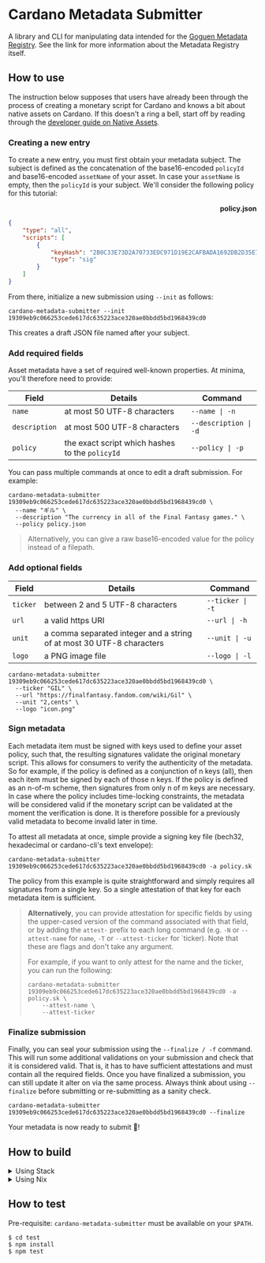 # Cardano Metadata Submitter

A library and CLI for manipulating data intended for the [Goguen Metadata Registry](https://github.com/cardano-foundation/goguen-metadata-registry). See the link for more information about the Metadata Registry itself.

## How to use

The instruction below supposes that users have already been through the process of creating a monetary script for Cardano and knows a bit about native assets on Cardano. If this doesn't a ring a bell, start off by reading through the [developer guide on Native Assets](https://developers.cardano.org/en/development-environments/native-tokens/native-tokens/). 

### Creating a new entry 

To create a new entry, you must first obtain your metadata subject. The subject is defined as the concatenation of the base16-encoded `policyId` and base16-encoded `assetName` of your asset. In case
your `assetName` is empty, then the `policyId` is your subject. We'll consider the following policy for this tutorial:

<p align="right"><strong>policy.json</strong></p>

```json
{
    "type": "all",
    "scripts": [
        {
            "keyHash": "2B0C33E73D2A70733EDC971D19E2CAFBADA1692DB2D35E7DC9453DF2",
            "type": "sig"
        }
    ]
}
```


From there, initialize a new submission using `--init` as follows:

```console
cardano-metadata-submitter --init 19309eb9c066253cede617dc635223ace320ae0bbdd5bd1968439cd0
```

This creates a draft JSON file named after your subject. 

### Add required fields

Asset metadata have a set of required well-known properties. At minima, you'll therefore need to provide:

| Field         | Details                                         | Command               |
| ---           | ---                                             | ---                   |
| `name`        | at most 50 UTF-8 characters                     | `--name \| -n`        |
| `description` | at most 500 UTF-8 characters                    | `--description \| -d` |
| `policy`      | the exact script which hashes to the `policyId` | `--policy \| -p`      |

You can pass multiple commands at once to edit a draft submission. For example:

```console
cardano-metadata-submitter 19309eb9c066253cede617dc635223ace320ae0bbdd5bd1968439cd0 \
  --name "ギル" \
  --description "The currency in all of the Final Fantasy games." \
  --policy policy.json
```

> Alternatively, you can give a raw base16-encoded value for the policy instead of a filepath.
</details>

### Add optional fields

| Field    | Details                                                               | Command          |
| ---      | ---                                                                   | ---              |
| `ticker` | between 2 and 5 UTF-8 characters                                      | `--ticker \| -t` |
| `url`    | a valid https URI                                                     | `--url \| -h`    |
| `unit`   | a comma separated integer and a string of at most 30 UTF-8 characters | `--unit \| -u`   |
| `logo`   | a PNG image file                                                      | `--logo \| -l`   |

```console
cardano-metadata-submitter 19309eb9c066253cede617dc635223ace320ae0bbdd5bd1968439cd0 \
  --ticker "GIL" \
  --url "https://finalfantasy.fandom.com/wiki/Gil" \
  --unit "2,cents" \
  --logo "icon.png"
```

### Sign metadata

Each metadata item must be signed with keys used to define your asset policy, such that, the resulting signatures validate the original monetary script. 
This allows for consumers to verify the authenticity of the metadata. So for example, if the policy is defined as a conjunction of n keys (all), then 
each item must be signed by each of those n keys. If the policy is defined as an n-of-m scheme, then signatures from only n of m keys are necessary. In 
case where the policy includes time-locking constraints, the metadata will be considered valid if the monetary script can be validated at the moment the
verification is done. It is therefore possible for a previously valid metadata to become invalid later in time.  

To attest all metadata at once, simple provide a signing key file (bech32, hexadecimal or cardano-cli's text envelope): 

```console
cardano-metadata-submitter 19309eb9c066253cede617dc635223ace320ae0bbdd5bd1968439cd0 -a policy.sk
```

The policy from this example is quite straightforward and simply requires all signatures from a single key. So a single attestation of that key for each metadata item is sufficient.

> **Alternatively**, you can provide attestation for specific fields by using the upper-cased version of the command associated with that field, or by adding the `attest-` 
prefix to each long command (e.g. `-N` or `--attest-name` for `name`, `-T` or `--attest-ticker` for `ticker). Note that these are flags and don't take any argument. 
>
> For example, if you want to only attest for the name and the ticker, you can run the following:
>
> ```console
> cardano-metadata-submitter 19309eb9c066253cede617dc635223ace320ae0bbdd5bd1968439cd0 -a policy.sk \
>     --attest-name \
>     --attest-ticker 
> ```

### Finalize submission

Finally, you can seal your submission using the `--finalize / -f` command. This will run some additional validations on your submission and check that it is 
considered valid. That is, it has to have sufficient attestations and must contain all the required fields. Once you have finalized a submission, you can still
update it alter on via the same process. Always think about using `--finalize` before submitting or re-submitting as a sanity check.

```console
cardano-metadata-submitter 19309eb9c066253cede617dc635223ace320ae0bbdd5bd1968439cd0 --finalize
```

Your metadata is now ready to submit :tada:! 

## How to build

<details>
  <summary>Using Stack</summary>

```console
$ stack build
```
</details>

<details>
  <summary>Using Nix</summary>

`nix-build` will build all the library components, including test suite.

To get a shell which has the tool in scope you can use `nix-shell -A devops`.

#### Setting up a nix cache

For both building with `nix-build` and using `nix-shell`, it might take a very long
time if you do not have the Cardano binary cache set up. Adding the
IOHK binary cache to your Nix configuration will speed up builds a lot,
since many things will have been built already by our CI.

If you find you are building packages that are not defined in this
repository, or if the build seems to take a very long time then you may
not have this set up properly.

To set up the cache:

* On non-NixOS, edit /etc/nix/nix.conf and add the following lines:

```
substituters        = https://hydra.iohk.io https://iohk.cachix.org https://cache.nixos.org/
trusted-public-keys = hydra.iohk.io:f/Ea+s+dFdN+3Y/G+FDgSq+a5NEWhJGzdjvKNGv0/EQ= iohk.cachix.org-1:DpRUyj7h7V830dp/i6Nti+NEO2/nhblbov/8MW7Rqoo= cache.nixos.org-1:6NCHdD59X431o0gWypbMrAURkbJ16ZPMQFGspcDShjY=
```

* On NixOS, set the following NixOS options:

```
nix = {
  binaryCaches          = [ "https://hydra.iohk.io" "https://iohk.cachix.org" ];
  binaryCachePublicKeys = [ "hydra.iohk.io:f/Ea+s+dFdN+3Y/G+FDgSq+a5NEWhJGzdjvKNGv0/EQ=" "iohk.cachix.org-1:DpRUyj7h7V830dp/i6Nti+NEO2/nhblbov/8MW7Rqoo=" ];
};
```
</details>

## How to test

Pre-requisite: `cardano-metadata-submitter` must be available on your `$PATH`.

```
$ cd test
$ npm install
$ npm test
```
